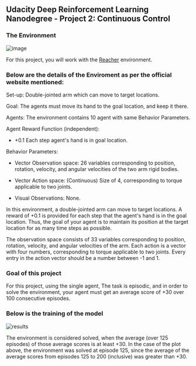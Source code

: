 
## Udacity Deep Reinforcement Learning Nanodegree - Project 2: Continuous Control

### The Environment

![image](https://user-images.githubusercontent.com/6122185/100517119-83c92480-31ae-11eb-8217-5b56458a253a.png)


For this project, you will work with the [Reacher](https://github.com/Unity-Technologies/ml-agents/blob/master/docs/Learning-Environment-Examples.md#reacher) environment.


### Below are the details of the Enviroment as per the official website mentioned:

Set-up: Double-jointed arm which can move to target locations.

Goal: The agents must move its hand to the goal location, and keep it there.

Agents: The environment contains 10 agent with same Behavior Parameters.

Agent Reward Function (independent):

  - +0.1 Each step agent's hand is in goal location.

Behavior Parameters:

  - Vector Observation space: 26 variables corresponding to position, rotation, velocity, and angular velocities of the two arm rigid bodies.

  - Vector Action space: (Continuous) Size of 4, corresponding to torque applicable to two joints.

  - Visual Observations: None.

In this environment, a double-jointed arm can move to target locations. A reward of +0.1 is provided for each step that the agent's hand is in the goal location. Thus, the goal of your agent is to maintain its position at the target location for as many time steps as possible.

The observation space consists of 33 variables corresponding to position, rotation, velocity, and angular velocities of the arm. Each action is a vector with four numbers, corresponding to torque applicable to two joints. Every entry in the action vector should be a number between -1 and 1.

### Goal of this project 

For this project, using the single agent, The task is episodic, and in order to solve the environment, your agent must get an average score of +30 over 100 consecutive episodes.

### Below is the training of the model

![results](https://user-images.githubusercontent.com/6122185/100519084-aca3e680-31bb-11eb-822d-8ed3bf71c390.png)


The environment is considered solved, when the average (over 125 episodes) of those average scores is at least +30. In the case of the plot above, the environment was solved at episode 125, since the average of the average scores from episodes 125 to 200 (inclusive) was greater than +30.





